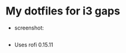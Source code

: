 # My dotfiles for i3 gaps #
* screenshot:

<p align="center">
	<img src="" width= height= >
</p>

* Uses rofi 0.15.11
